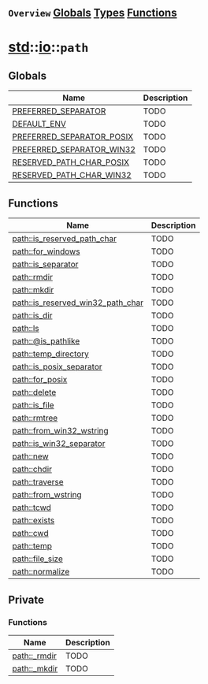 ## `Overview` [Globals](./globals.md) [Types](./types.md) [Functions](./functions.md)
# [std](./../../std.md)::[io](./../io.md)::`path`
## Globals
|Name|Description|
|----|-----------|
|[PREFERRED_SEPARATOR](#todo)|TODO|
|[DEFAULT_ENV](#todo)|TODO|
|[PREFERRED_SEPARATOR_POSIX](#todo)|TODO|
|[PREFERRED_SEPARATOR_WIN32](#todo)|TODO|
|[RESERVED_PATH_CHAR_POSIX](#todo)|TODO|
|[RESERVED_PATH_CHAR_WIN32](#todo)|TODO|
## Functions
|Name|Description|
|----|-----------|
|[path::is_reserved_path_char](#todo)|TODO|
|[path::for_windows](#todo)|TODO|
|[path::is_separator](#todo)|TODO|
|[path::rmdir](#todo)|TODO|
|[path::mkdir](#todo)|TODO|
|[path::is_reserved_win32_path_char](#todo)|TODO|
|[path::is_dir](#todo)|TODO|
|[path::ls](#todo)|TODO|
|[path::@is_pathlike](#todo)|TODO|
|[path::temp_directory](#todo)|TODO|
|[path::is_posix_separator](#todo)|TODO|
|[path::for_posix](#todo)|TODO|
|[path::delete](#todo)|TODO|
|[path::is_file](#todo)|TODO|
|[path::rmtree](#todo)|TODO|
|[path::from_win32_wstring](#todo)|TODO|
|[path::is_win32_separator](#todo)|TODO|
|[path::new](#todo)|TODO|
|[path::chdir](#todo)|TODO|
|[path::traverse](#todo)|TODO|
|[path::from_wstring](#todo)|TODO|
|[path::tcwd](#todo)|TODO|
|[path::exists](#todo)|TODO|
|[path::cwd](#todo)|TODO|
|[path::temp](#todo)|TODO|
|[path::file_size](#todo)|TODO|
|[path::normalize](#todo)|TODO|
## Private
### Functions
|Name|Description|
|----|-----------|
|[path::_rmdir](#todo)|TODO|
|[path::_mkdir](#todo)|TODO|
